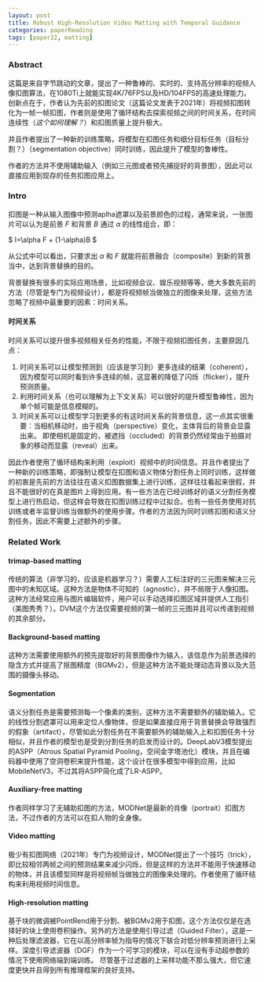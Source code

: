 ```yaml
---
layout: post
title: Robust High-Resolution Video Matting with Temporal Guidance
categories: paperReading
tags: [paper22, matting]
---
```

### Abstract

这篇是来自字节跳动的文章，提出了一种鲁棒的、实时的、支持高分辨率的视频人像扣图算法，在1080Ti上就能实现4K/76FPS以及HD/104FPS的高速处理能力。创新点在于，作者认为先前的扣图论文（这篇论文发表于2021年）将视频扣图转化为一帧一帧扣图，作者则是使用了循环结构去探索视频之间的时间关系，在时间连续性（*这个如何理解？*）和扣图质量上提升极大。

并且作者提出了一种新的训练策略，将模型在扣图任务和细分目标任务（目标分割？）（segmentation objective）同时训练，因此提升了模型的鲁棒性。

作者的方法并不使用辅助输入（例如三元图或者预先捕捉好的背景图），因此可以直接应用到现存的任务扣图应用上。

### Intro

扣图是一种从输入图像中预测aplha遮罩以及前景颜色的过程，通常来说，一张图片可以认为是前景 $F$ 和背景 $B$ 通过 $\alpha$ 的线性组合，即： 

 $ I=\alpha F + (1-\alpha)B $

从公式中可以看出，只要求出 $\alpha$ 和 $F$ 就能将前景融合（composite）到新的背景当中，达到背景替换的目的。

背景替换有很多的实际应用场景，比如视频会议、娱乐视频等等，绝大多数先前的方法（尽管是专门为视频设计），都是将视频帧当做独立的图像来处理，这些方法忽略了视频中最重要的因素：时间关系。

#### 时间关系

时间关系可以提升很多视频相关任务的性能，不限于视频扣图任务，主要原因几点：

1. 时间关系可以让模型预测到（应该是学习到）更多连续的结果（coherent），因为模型可以同时看到许多连续的帧，这显著的降低了闪烁（flicker），提升预测质量。
2. 利用时间关系（也可以理解为上下文关系）可以很好的提升模型鲁棒性，因为单个帧可能是信息模糊的。
3. 时间关系可以让模型学习到更多的有这时间关系的背景信息，这一点其实很重要：当相机移动时，由于视角（perspective）变化，主体背后的背景会显露出来。 即使相机是固定的，被遮挡（occluded）的背景仍然经常由于拍摄对象的移动而显露（reveal）出来。

因此作者使用了循环结构来利用（exploit）视频中的时间信息。并且作者提出了一种新的训练策略，即强制让模型在扣图和语义物体分割任务上同时训练，这样做的初衷是先前的方法往往在语义扣图数据集上进行训练，这样往往看起来很假，并且不能很好的在真是图片上得到应用。有一些方法在已经训练好的语义分割任务模型上进行热启动，但这样会导致在扣图训练过程中过拟合。也有一些任务使用对抗训练或者半监督训练当做额外的使用步骤。作者的方法因为同时训练扣图和语义分割任务，因此不需要上述额外的步骤。

### Related Work

#### trimap-based matting

传统的算法（非学习的，应该是机器学习？）需要人工标注好的三元图来解决三元图中的未知区域。这种方法是物体不可知的（agnostic），并不局限于人像扣图。这种方法经常应用与图片编辑软件，用户可以手动选择扣图区域并提供人工指引（美图秀秀？）。DVM这个方法仅需要视频的第一帧的三元图并且可以传递到视频的其余部分。

#### Background-based matting

这种方法需要使用额外的预先提取好的背景图像作为输入，该信息作为前景选择的隐含方式并提高了抠图精度（BGMv2），但是这种方法不能处理动态背景以及大范围的摄像头移动。

#### Segmentation

语义分割任务是需要预测每一个像素的类别，这种方法不需要额外的辅助输入。它的线性分割遮罩可以用来定位人像物体，但是如果直接应用于背景替换会导致强烈的假象（artifact），尽管如此分割任务在不需要额外的辅助输入上和扣图任务十分相似，并且作者的模型也是受到分割任务的启发而设计的。DeepLabV3模型提出的ASPP（Atrous Spatial Pyramid Pooling，空间金字塔池化）模块，并且在编码器中使用了空洞卷积来提升性能，这个设计在很多模型中得到应用，比如MobileNetV3，不过其将ASPP简化成了LR-ASPP。

#### Auxiliary-free matting

作者同样学习了无辅助扣图的方法，MODNet是最新的肖像（portrait）扣图方法，不过作者的方法可以在扣人物的全身像。

#### Video matting

极少有扣图网络（2021年）专门为视频设计，MODNet提出了一个技巧（trick），即比较相邻两帧之间的预测结果来减少闪烁，但是这样的方法并不能用于快速移动的物体，并且该模型同样是将视频帧当做独立的图像来处理的。作者使用了循环结构来利用视频时间信息。

#### High-resolution matting

基于块的微调被PointRend用于分割、被BGMv2用于扣图，这个方法仅仅是在选择好的块上使用卷积操作。另外的方法是使用引导过滤（Guided Filter），这是一种后处理滤波器，它在以高分辨率帧为指导的情况下联合对低分辨率预测进行上采样。深度引导滤波器（DGF）作为一个可学习的模块，可以在没有手动超参数的情况下使用网络端到端训练。 尽管基于过滤器的上采样功能不那么强大，但它速度更快并且得到所有推理框架的良好支持。



